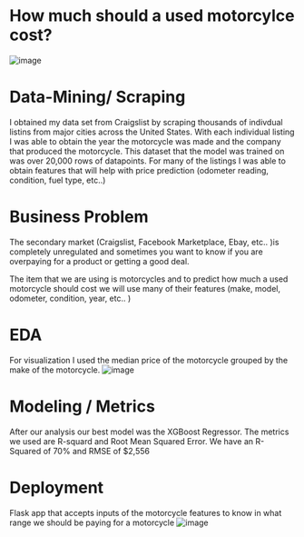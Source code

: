 # How much should a used motorcylce cost?
![image](https://user-images.githubusercontent.com/83923459/137983629-f53fc9cd-2997-4258-a932-e218f4ce2c4f.png)

# Data-Mining/ Scraping

I obtained my data set from Craigslist by scraping thousands of indivdual listins from major cities across the United States.
With each individual listing I was able to obtain the year the motorcycle was made and the company that produced the motorcycle.
This dataset that the model was trained on was over 20,000 rows of datapoints.
For many of the listings I was able to obtain features that will help with price prediction (odometer reading, condition, fuel type, etc..)


# Business Problem
The secondary market (Craigslist, Facebook Marketplace, Ebay, etc.. )is completely unregulated and sometimes you want to know if you are overpaying for a product or getting a good deal. 

The item that we are using is motorcycles and to predict how much a used motorcycle should cost we will use many of their features (make, model, odometer, condition, year, etc.. )


# EDA
For visualization I used the median price of the motorcycle grouped by the make of the motorcycle.
![image](https://user-images.githubusercontent.com/83923459/138173502-1eee8961-37eb-4e6d-a47a-9d64b011478f.png)


# Modeling / Metrics
After our analysis our best model was the XGBoost Regressor.
The metrics we used are R-squard and Root Mean Squared Error.
We have an R-Squared of 70% and RMSE of $2,556

# Deployment
Flask app that accepts inputs of the motorcycle features to know in what range we should be paying for a motorcycle
![image](https://user-images.githubusercontent.com/83923459/138173642-7956d9cd-e986-4ef8-8002-8b6513536345.png)

